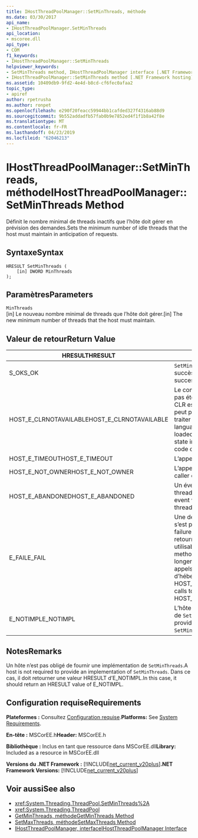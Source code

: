 ```yaml
---
title: IHostThreadPoolManager::SetMinThreads, méthode
ms.date: 03/30/2017
api_name:
- IHostThreadPoolManager.SetMinThreads
api_location:
- mscoree.dll
api_type:
- COM
f1_keywords:
- IHostThreadPoolManager::SetMinThreads
helpviewer_keywords:
- SetMinThreads method, IHostThreadPoolManager interface [.NET Framework hosting]
- IHostThreadPoolManager::SetMinThreads method [.NET Framework hosting]
ms.assetid: 10409db9-9fd2-4e4d-b8cd-cf6fec0afaa2
topic_type:
- apiref
author: rpetrusha
ms.author: ronpet
ms.openlocfilehash: e290f20feacc59944bb1cafded327f4316ab88d9
ms.sourcegitcommit: 9b552addadfb57fab0b9e7852ed4f1f1b8a42f8e
ms.translationtype: MT
ms.contentlocale: fr-FR
ms.lasthandoff: 04/23/2019
ms.locfileid: "62046213"
---
```

# <a name="ihostthreadpoolmanagersetminthreads-method"></a><span data-ttu-id="6ea7a-102">IHostThreadPoolManager::SetMinThreads, méthode</span><span class="sxs-lookup"><span data-stu-id="6ea7a-102">IHostThreadPoolManager::SetMinThreads Method</span></span>
<span data-ttu-id="6ea7a-103">Définit le nombre minimal de threads inactifs que l’hôte doit gérer en prévision des demandes.</span><span class="sxs-lookup"><span data-stu-id="6ea7a-103">Sets the minimum number of idle threads that the host must maintain in anticipation of requests.</span></span>  
  
## <a name="syntax"></a><span data-ttu-id="6ea7a-104">Syntaxe</span><span class="sxs-lookup"><span data-stu-id="6ea7a-104">Syntax</span></span>  
  
```  
HRESULT SetMinThreads (  
    [in] DWORD MinThreads  
);  
```  
  
## <a name="parameters"></a><span data-ttu-id="6ea7a-105">Paramètres</span><span class="sxs-lookup"><span data-stu-id="6ea7a-105">Parameters</span></span>  
 `MinThreads`  
 <span data-ttu-id="6ea7a-106">[in] Le nouveau nombre minimal de threads que l’hôte doit gérer.</span><span class="sxs-lookup"><span data-stu-id="6ea7a-106">[in] The new minimum number of threads that the host must maintain.</span></span>  
  
## <a name="return-value"></a><span data-ttu-id="6ea7a-107">Valeur de retour</span><span class="sxs-lookup"><span data-stu-id="6ea7a-107">Return Value</span></span>  
  
|<span data-ttu-id="6ea7a-108">HRESULT</span><span class="sxs-lookup"><span data-stu-id="6ea7a-108">HRESULT</span></span>|<span data-ttu-id="6ea7a-109">Description</span><span class="sxs-lookup"><span data-stu-id="6ea7a-109">Description</span></span>|  
|-------------|-----------------|  
|<span data-ttu-id="6ea7a-110">S_OK</span><span class="sxs-lookup"><span data-stu-id="6ea7a-110">S_OK</span></span>|<span data-ttu-id="6ea7a-111">`SetMinThreads` retourné avec succès.</span><span class="sxs-lookup"><span data-stu-id="6ea7a-111">`SetMinThreads` returned successfully.</span></span>|  
|<span data-ttu-id="6ea7a-112">HOST_E_CLRNOTAVAILABLE</span><span class="sxs-lookup"><span data-stu-id="6ea7a-112">HOST_E_CLRNOTAVAILABLE</span></span>|<span data-ttu-id="6ea7a-113">Le common language runtime (CLR) n’a pas été chargé dans un processus ou le CLR est dans un état dans lequel il ne peut pas exécuter le code managé ou traiter l’appel avec succès.</span><span class="sxs-lookup"><span data-stu-id="6ea7a-113">The common language runtime (CLR) has not been loaded into a process, or the CLR is in a state in which it cannot run managed code or process the call successfully.</span></span>|  
|<span data-ttu-id="6ea7a-114">HOST_E_TIMEOUT</span><span class="sxs-lookup"><span data-stu-id="6ea7a-114">HOST_E_TIMEOUT</span></span>|<span data-ttu-id="6ea7a-115">L’appel a expiré.</span><span class="sxs-lookup"><span data-stu-id="6ea7a-115">The call timed out.</span></span>|  
|<span data-ttu-id="6ea7a-116">HOST_E_NOT_OWNER</span><span class="sxs-lookup"><span data-stu-id="6ea7a-116">HOST_E_NOT_OWNER</span></span>|<span data-ttu-id="6ea7a-117">L’appelant ne possède pas le verrou.</span><span class="sxs-lookup"><span data-stu-id="6ea7a-117">The caller does not own the lock.</span></span>|  
|<span data-ttu-id="6ea7a-118">HOST_E_ABANDONED</span><span class="sxs-lookup"><span data-stu-id="6ea7a-118">HOST_E_ABANDONED</span></span>|<span data-ttu-id="6ea7a-119">Un événement a été annulé alors qu’un thread bloqué ou Fibre l’attendait.</span><span class="sxs-lookup"><span data-stu-id="6ea7a-119">An event was canceled while a blocked thread or fiber was waiting on it.</span></span>|  
|<span data-ttu-id="6ea7a-120">E_FAIL</span><span class="sxs-lookup"><span data-stu-id="6ea7a-120">E_FAIL</span></span>|<span data-ttu-id="6ea7a-121">Une défaillance catastrophique inconnue s’est produite.</span><span class="sxs-lookup"><span data-stu-id="6ea7a-121">An unknown catastrophic failure occurred.</span></span> <span data-ttu-id="6ea7a-122">Lorsqu’une méthode retourne E_FAIL, le CLR n’est plus utilisable au sein du processus.</span><span class="sxs-lookup"><span data-stu-id="6ea7a-122">When a method returns E_FAIL, the CLR is no longer usable within the process.</span></span> <span data-ttu-id="6ea7a-123">Les appels suivants aux méthodes d’hébergement retournent HOST_E_CLRNOTAVAILABLE.</span><span class="sxs-lookup"><span data-stu-id="6ea7a-123">Subsequent calls to hosting methods return HOST_E_CLRNOTAVAILABLE.</span></span>|  
|<span data-ttu-id="6ea7a-124">E_NOTIMPL</span><span class="sxs-lookup"><span data-stu-id="6ea7a-124">E_NOTIMPL</span></span>|<span data-ttu-id="6ea7a-125">L’hôte ne fournit pas une implémentation de `SetMinThreads`.</span><span class="sxs-lookup"><span data-stu-id="6ea7a-125">The host does not provide an implementation of `SetMinThreads`.</span></span>|  
  
## <a name="remarks"></a><span data-ttu-id="6ea7a-126">Notes</span><span class="sxs-lookup"><span data-stu-id="6ea7a-126">Remarks</span></span>  
 <span data-ttu-id="6ea7a-127">Un hôte n’est pas obligé de fournir une implémentation de `SetMinThreads`.</span><span class="sxs-lookup"><span data-stu-id="6ea7a-127">A host is not required to provide an implementation of `SetMinThreads`.</span></span> <span data-ttu-id="6ea7a-128">Dans ce cas, il doit retourner une valeur HRESULT d’E_NOTIMPL.</span><span class="sxs-lookup"><span data-stu-id="6ea7a-128">In this case, it should return an HRESULT value of E_NOTIMPL.</span></span>  
  
## <a name="requirements"></a><span data-ttu-id="6ea7a-129">Configuration requise</span><span class="sxs-lookup"><span data-stu-id="6ea7a-129">Requirements</span></span>  
 <span data-ttu-id="6ea7a-130">**Plateformes :** Consultez [Configuration requise](../../../../docs/framework/get-started/system-requirements.md).</span><span class="sxs-lookup"><span data-stu-id="6ea7a-130">**Platforms:** See [System Requirements](../../../../docs/framework/get-started/system-requirements.md).</span></span>  
  
 <span data-ttu-id="6ea7a-131">**En-tête :** MSCorEE.h</span><span class="sxs-lookup"><span data-stu-id="6ea7a-131">**Header:** MSCorEE.h</span></span>  
  
 <span data-ttu-id="6ea7a-132">**Bibliothèque :** Inclus en tant que ressource dans MSCorEE.dll</span><span class="sxs-lookup"><span data-stu-id="6ea7a-132">**Library:** Included as a resource in MSCorEE.dll</span></span>  
  
 <span data-ttu-id="6ea7a-133">**Versions du .NET Framework :** [!INCLUDE[net_current_v20plus](../../../../includes/net-current-v20plus-md.md)]</span><span class="sxs-lookup"><span data-stu-id="6ea7a-133">**.NET Framework Versions:** [!INCLUDE[net_current_v20plus](../../../../includes/net-current-v20plus-md.md)]</span></span>  
  
## <a name="see-also"></a><span data-ttu-id="6ea7a-134">Voir aussi</span><span class="sxs-lookup"><span data-stu-id="6ea7a-134">See also</span></span>

- <xref:System.Threading.ThreadPool.SetMinThreads%2A>
- <xref:System.Threading.ThreadPool>
- [<span data-ttu-id="6ea7a-135">GetMinThreads, méthode</span><span class="sxs-lookup"><span data-stu-id="6ea7a-135">GetMinThreads Method</span></span>](../../../../docs/framework/unmanaged-api/hosting/ihostthreadpoolmanager-getminthreads-method.md)
- [<span data-ttu-id="6ea7a-136">SetMaxThreads, méthode</span><span class="sxs-lookup"><span data-stu-id="6ea7a-136">SetMaxThreads Method</span></span>](../../../../docs/framework/unmanaged-api/hosting/ihostthreadpoolmanager-setmaxthreads-method.md)
- [<span data-ttu-id="6ea7a-137">IHostThreadPoolManager, interface</span><span class="sxs-lookup"><span data-stu-id="6ea7a-137">IHostThreadPoolManager Interface</span></span>](../../../../docs/framework/unmanaged-api/hosting/ihostthreadpoolmanager-interface.md)
